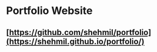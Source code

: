 # Portfolio Website

## [https://github.com/shehmil/portfolio](https://shehmil.github.io/portfolio/)


